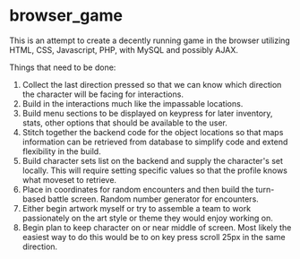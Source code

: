 # browser_game
This is an attempt to create a decently running game in the browser utilizing HTML, CSS, Javascript, PHP, with MySQL and possibly AJAX.


Things that need to be done: 

1. Collect the last direction pressed so that we can know which direction the character will be facing for interactions.
2. Build in the interactions much like the impassable locations. 
3. Build menu sections to be displayed on keypress for later inventory, stats, other options that should be available to the user. 
4. Stitch together the backend code for the object locations so that maps information can be retrieved from database to simplify code and extend flexibility in the build.
5. Build character sets list on the backend and supply the character's set locally. This will require setting specific values so that the profile knows what moveset to retrieve. 
6. Place in coordinates for random encounters and then build the turn-based battle screen. Random number generator for encounters.
7. Either begin artwork myself or try to assemble a team to work passionately on the art style or theme they would enjoy working on. 
8. Begin plan to keep character on or near middle of screen. Most likely the easiest way to do this would be to on key press scroll 25px in the same direction. 

